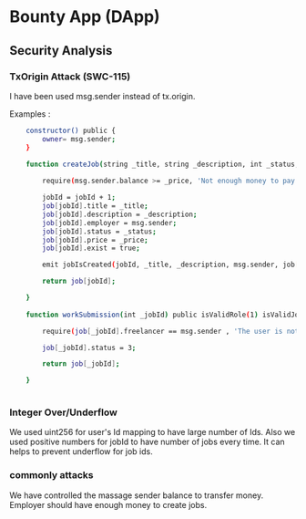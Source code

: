 
# Bounty App (DApp) 

## Security Analysis

### TxOrigin Attack (SWC-115)

I have been used msg.sender instead of tx.origin.

Examples :

``` bash
    constructor() public {
        owner= msg.sender;
    }
	
	function createJob(string _title, string _description, int _status, uint _price) public isValidRole(0) returns (JobProfile) {

		require(msg.sender.balance >= _price, 'Not enough money to pay');

		jobId = jobId + 1;
		job[jobId].title = _title;
		job[jobId].description = _description;
		job[jobId].employer = msg.sender;
		job[jobId].status = _status;
		job[jobId].price = _price;
		job[jobId].exist = true;

		emit jobIsCreated(jobId, _title, _description, msg.sender, job[jobId].freelancer, _status, _price, true);

		return job[jobId];

    }
	
    function workSubmission(int _jobId) public isValidRole(1) isValidJob(2, _jobId) returns (JobProfile){

        require(job[_jobId].freelancer == msg.sender , 'The user is not the freelancer for this job !!!');

        job[_jobId].status = 3;

        return job[_jobId];

    }
	
```

### Integer Over/Underflow

We used uint256 for user's Id mapping to have large number of Ids. Also we used positive numbers for jobId to have number of jobs every time. It can helps to prevent underflow for job ids.

### commonly attacks

We have controlled the massage sender balance to transfer money. Employer should have enough money to create jobs.

